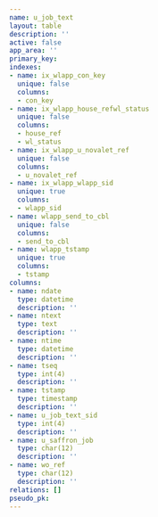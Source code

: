 ```yaml
---
name: u_job_text
layout: table
description: ''
active: false
app_area: ''
primary_key: 
indexes:
- name: ix_wlapp_con_key
  unique: false
  columns:
  - con_key
- name: ix_wlapp_house_refwl_status
  unique: false
  columns:
  - house_ref
  - wl_status
- name: ix_wlapp_u_novalet_ref
  unique: false
  columns:
  - u_novalet_ref
- name: ix_wlapp_wlapp_sid
  unique: true
  columns:
  - wlapp_sid
- name: wlapp_send_to_cbl
  unique: false
  columns:
  - send_to_cbl
- name: wlapp_tstamp
  unique: true
  columns:
  - tstamp
columns:
- name: ndate
  type: datetime
  description: ''
- name: ntext
  type: text
  description: ''
- name: ntime
  type: datetime
  description: ''
- name: tseq
  type: int(4)
  description: ''
- name: tstamp
  type: timestamp
  description: ''
- name: u_job_text_sid
  type: int(4)
  description: ''
- name: u_saffron_job
  type: char(12)
  description: ''
- name: wo_ref
  type: char(12)
  description: ''
relations: []
pseudo_pk: 
---
```



